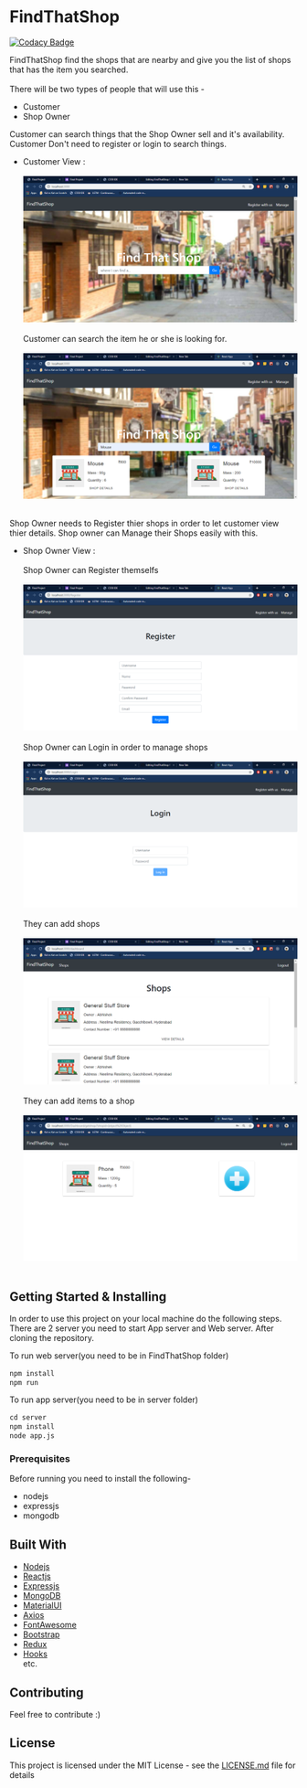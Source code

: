# FindThatShop

[![Codacy Badge](https://api.codacy.com/project/badge/Grade/3f78a78640d343ee826fdb03c6275dbd)](https://app.codacy.com/app/KN999/FindThatShop?utm_source=github.com&utm_medium=referral&utm_content=KN999/FindThatShop&utm_campaign=Badge_Grade_Dashboard)

FindThatShop find the shops that are nearby and give you the list of shops that has the item you searched.<br><br>
There will be two types of people that will use this - 
* Customer
* Shop Owner

Customer can search things that the Shop Owner sell and it's availability. Customer Don't need to register or login to search things.

* Customer View :
<br><br>
![HomePage](./public/HomePage.png)
<br><br>
Customer can search the item he or she is looking for.
<br><br>
![Search](./public/Search.png)
<br><br>

Shop Owner needs to Register thier shops in order to let customer view thier details. Shop owner can Manage their Shops easily with this.

* Shop Owner View : <br><br>
Shop Owner can Register themselfs<br><br>
![Register](./public/Register.png)
<br><br>
Shop Owner can Login in order to manage shops
<br><br>
![Login](./public/Login.png)
<br><br>
They can add shops
<br><br>
![Shops](./public/Shops.png)
<br><br>
 They can add items to a shop
<br><br>
![Items](./public/Items.png)
<br><br>

## Getting Started & Installing

In order to use this project on your local machine do the following steps. There are 2 server you need to start App server and Web server.
After cloning the repository.

To run web server(you need to be in FindThatShop folder)
```
npm install
npm run
```

To run app server(you need to be in server folder)
```
cd server
npm install
node app.js
```

### Prerequisites

Before running you need to install the following-
- nodejs
- expressjs
- mongodb

## Built With

* [Nodejs](https://nodejs.org/en/)
* [Reactjs](https://reactjs.org/)
* [Expressjs](https://expressjs.com/)
* [MongoDB](https://www.mongodb.com)
* [MaterialUI](https://material-ui.com)
* [Axios](https://www.npmjs.com/package/axios)
* [FontAwesome](https://fontawesome.com/)
* [Bootstrap](https://getbootstrap.com/)
* [Redux](https://redux.js.org/)
* [Hooks](https://reactjs.org/docs/hooks-intro.html)
<br>etc.

## Contributing

Feel free to contribute :)

## License

This project is licensed under the MIT License - see the [LICENSE.md](LICENSE) file for details
